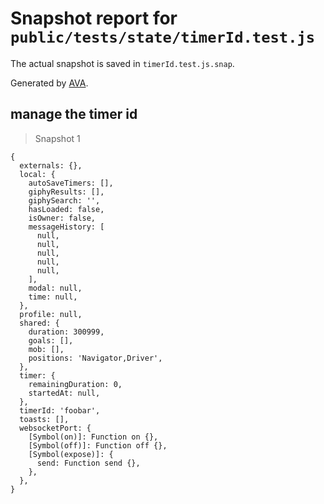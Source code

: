 # Snapshot report for `public/tests/state/timerId.test.js`

The actual snapshot is saved in `timerId.test.js.snap`.

Generated by [AVA](https://avajs.dev).

## manage the timer id

> Snapshot 1

    {
      externals: {},
      local: {
        autoSaveTimers: [],
        giphyResults: [],
        giphySearch: '',
        hasLoaded: false,
        isOwner: false,
        messageHistory: [
          null,
          null,
          null,
          null,
          null,
        ],
        modal: null,
        time: null,
      },
      profile: null,
      shared: {
        duration: 300999,
        goals: [],
        mob: [],
        positions: 'Navigator,Driver',
      },
      timer: {
        remainingDuration: 0,
        startedAt: null,
      },
      timerId: 'foobar',
      toasts: [],
      websocketPort: {
        [Symbol(on)]: Function on {},
        [Symbol(off)]: Function off {},
        [Symbol(expose)]: {
          send: Function send {},
        },
      },
    }
